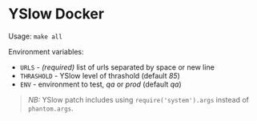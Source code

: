 YSlow Docker
============

Usage: `make all`

Environment variables:

* `URLS` - *(required)* list of urls separated by space or new line
* `THRASHOLD` - YSlow level of thrashold (default _85_)
* `ENV` - environment to test, _qa_ or _prod_ (default _qa_)

> *NB:* YSlow patch includes using `require('system').args` instead of `phantom.args`.